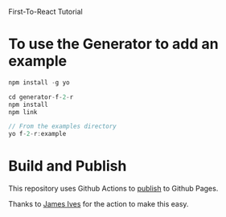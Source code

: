 First-To-React Tutorial

# To use the Generator to add an example

```javascript
npm install -g yo

cd generator-f-2-r
npm install
npm link

// From the examples directory
yo f-2-r:example
```

# Build and Publish

This repository uses Github Actions to [publish](https://github.com/marketplace/actions/deploy-to-github-pages) to Github Pages.

Thanks to [James Ives](https://github.com/JamesIves/github-pages-deploy-action) for the action to make this easy.
